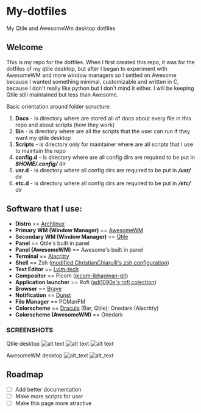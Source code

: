 # My-dotfiles

My Qtile and AwesomeWm desktop dotfiles

## Welcome

This is my repo for the dotfiles. When I first created this repo, it was for the dotfiles of my qtile desktop, but after
I began to experiment with AwesomeWM and more window managers so I settled on Awesome because I wanted something
minimal, customizable and written in C, because I don't really like python but I don't mind it either. I will be keeping
Qtile still maintained but less than Awesome.

Basic orientation around folder scructure:

1. **Docs** - is directory where are stored all of docs about every file in this repo and about scripts (how they work)
2. **Bin** - is directory where are all the scripts that the user can run if they want my qtile desktop
3. **Scripts** - is directory only for maintainer where are all scripts that I use to maintain the repo
4. **config.d** - is directory where are all config dirs are required to be put in **_$HOME/.config/_** dir
5. **usr.d** - is directory where all config dirs are required to be put in **_/usr/_** dir
6. **etc.d** - is directory where all config dirs are required to be put in **_/etc/_** dir

## Software that I use:

-   **Distro** == [Archlinux](https://archlinux.org/)
-   **Primary WM (Window Manager)** == [AwesomeWM](https://awesomewm.org/)
-   **Secondary WM (Window Manager)** == [Qtile](https://qtile.org/)
-   **Panel** == Qtile's built in panel
-   **Panel (AwesomeWM)** == Awesome's built in panel
-   **Terminal** == [Alacritty](https://alacritty.org/)
-   **Shell** == Zsh
    ([modified ChristianChiarulli's zsh configuration](https://github.com/ChristianChiarulli/Machfiles/tree/master/zsh))
-   **Text Editor** == [Lvim-tech](https://github.com/lvim-tech/lvim)
-   **Compositor** == Picom ([picom-ibhagwan-git](https://github.com/ibhagwan/picom))
-   **Application launcher** == Rofi ([adi1090x's rofi colection](https://github.com/adi1090x/rofi))
-   **Browser** == [Brave](https://brave.com)
-   **Notification** == [Dunst](https://dunst-project.org/)
-   **File Manager** == PCManFM
-   **Colorscheme** == [Dracula](https://draculatheme.com) (Bar, Qtile); Onedark (Alacritty)
-   **Colorscheme (AwesomeWM)** == Onedark

### SCREENSHOTS

Qtile desktop ![alt text](https://github.com/coevoe/My-dotfiles/blob/main/Screenshots/Screenshot.png)
![alt text](https://github.com/coevoe/My-dotfiles/blob/main/Screenshots/Screenshot1.png)
![alt text](https://github.com/coevoe/My-dotfiles/blob/main/Screenshots/Screenshot2.png)

AwesomeWM desktop ![alt_text](https://github.com/coevoe/My-dotfiles/blob/main/Screenshots/Screenshot_awesome.png)
![alt_text](https://github.com/coevoe/My-dotfiles/blob/main/Screenshots/Screenshot_awesome1.png)

## Roadmap

-   [ ] Add better documentation
-   [ ] Make more scripts for user
-   [ ] Make this page more atractive
